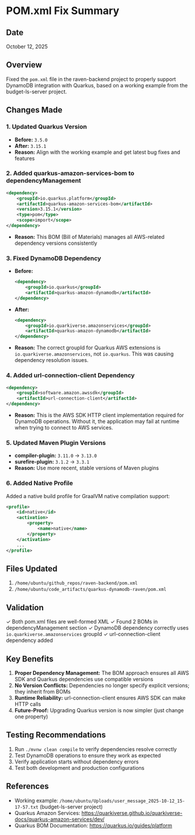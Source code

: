 # POM.xml Fix Summary

## Date
October 12, 2025

## Overview
Fixed the `pom.xml` file in the raven-backend project to properly support DynamoDB integration with Quarkus, based on a working example from the budget-ls-server project.

## Changes Made

### 1. Updated Quarkus Version
- **Before:** `3.5.0`
- **After:** `3.15.1`
- **Reason:** Align with the working example and get latest bug fixes and features

### 2. Added quarkus-amazon-services-bom to dependencyManagement
```xml
<dependency>
    <groupId>io.quarkus.platform</groupId>
    <artifactId>quarkus-amazon-services-bom</artifactId>
    <version>3.15.1</version>
    <type>pom</type>
    <scope>import</scope>
</dependency>
```
- **Reason:** This BOM (Bill of Materials) manages all AWS-related dependency versions consistently

### 3. Fixed DynamoDB Dependency
- **Before:** 
  ```xml
  <dependency>
      <groupId>io.quarkus</groupId>
      <artifactId>quarkus-amazon-dynamodb</artifactId>
  </dependency>
  ```
- **After:**
  ```xml
  <dependency>
      <groupId>io.quarkiverse.amazonservices</groupId>
      <artifactId>quarkus-amazon-dynamodb</artifactId>
  </dependency>
  ```
- **Reason:** The correct groupId for Quarkus AWS extensions is `io.quarkiverse.amazonservices`, not `io.quarkus`. This was causing dependency resolution issues.

### 4. Added url-connection-client Dependency
```xml
<dependency>
    <groupId>software.amazon.awssdk</groupId>
    <artifactId>url-connection-client</artifactId>
</dependency>
```
- **Reason:** This is the AWS SDK HTTP client implementation required for DynamoDB operations. Without it, the application may fail at runtime when trying to connect to AWS services.

### 5. Updated Maven Plugin Versions
- **compiler-plugin:** `3.11.0` → `3.13.0`
- **surefire-plugin:** `3.1.2` → `3.3.1`
- **Reason:** Use more recent, stable versions of Maven plugins

### 6. Added Native Profile
Added a native build profile for GraalVM native compilation support:
```xml
<profile>
    <id>native</id>
    <activation>
        <property>
            <name>native</name>
        </property>
    </activation>
    ...
</profile>
```

## Files Updated
1. `/home/ubuntu/github_repos/raven-backend/pom.xml`
2. `/home/ubuntu/code_artifacts/quarkus-dynamodb-raven/pom.xml`

## Validation
✓ Both pom.xml files are well-formed XML
✓ Found 2 BOMs in dependencyManagement section
✓ DynamoDB dependency correctly uses `io.quarkiverse.amazonservices` groupId
✓ url-connection-client dependency added

## Key Benefits
1. **Proper Dependency Management:** The BOM approach ensures all AWS SDK and Quarkus dependencies use compatible versions
2. **No Version Conflicts:** Dependencies no longer specify explicit versions; they inherit from BOMs
3. **Runtime Reliability:** url-connection-client ensures AWS SDK can make HTTP calls
4. **Future-Proof:** Upgrading Quarkus version is now simpler (just change one property)

## Testing Recommendations
1. Run `./mvnw clean compile` to verify dependencies resolve correctly
2. Test DynamoDB operations to ensure they work as expected
3. Verify application starts without dependency errors
4. Test both development and production configurations

## References
- Working example: `/home/ubuntu/Uploads/user_message_2025-10-12_15-17-57.txt` (budget-ls-server project)
- Quarkus Amazon Services: https://quarkiverse.github.io/quarkiverse-docs/quarkus-amazon-services/dev/
- Quarkus BOM Documentation: https://quarkus.io/guides/platform
